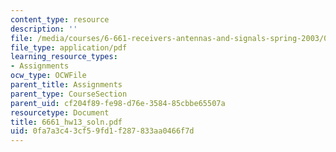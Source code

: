 ```yaml
---
content_type: resource
description: ''
file: /media/courses/6-661-receivers-antennas-and-signals-spring-2003/0fa7a3c43cf59fd1f287833aa0466f7d_6661_hw13_soln.pdf
file_type: application/pdf
learning_resource_types:
- Assignments
ocw_type: OCWFile
parent_title: Assignments
parent_type: CourseSection
parent_uid: cf204f89-fe98-d76e-3584-85cbbe65507a
resourcetype: Document
title: 6661_hw13_soln.pdf
uid: 0fa7a3c4-3cf5-9fd1-f287-833aa0466f7d
---
```

